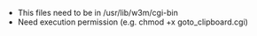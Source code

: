 - This files need to be in /usr/lib/w3m/cgi-bin
- Need execution permission (e.g. chmod +x goto_clipboard.cgi)
